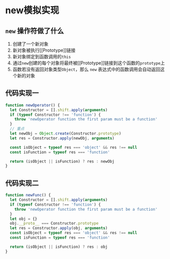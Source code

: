 # new模拟实现

## `new` 操作符做了什么

1. 创建了一个新对象
2. 新对象被执行[[Prototype]]链接
3. 新对象绑定到函数调用的`this`
4. 通过`new`创建的每个对象将最终被[[Prototype]]链接到这个函数的`prototype`上
5. 函数若没有返回对象类型`Object`，那么 `new` 表达式中的函数调用会自动返回这个新的对象

## 代码实现一

```javascript
function newOperator() {
  let Constructor = [].shift.apply(arguments)
  if (typeof Constructor !== 'function') {
    throw 'newOperator function the first param must be a function'
  }
  // 重点
  let newObj = Object.create(Constructor.prototype)
  let res = Constructor.apply(newObj, arguments)

  const isObject = typeof res === 'object' && res !== null
  const isFunction = typeof res === 'function'

  return (isObject || isFunction) ? res : newObj
}
```

## 代码实现二

```javascript
function newFunc() {
  let Constructor = [].shift.apply(arguments)
  if (typeof Constructor !== 'function') {
    throw 'newOperator function the first param must be a function'
  }
  let obj = {}
  obj.__proto__ === Constructor.prototype
  let res = Constructor.apply(obj, arguments)
  const isObject = typeof res === 'object' && res !== null
  const isFunction = typeof res === 'function'

  return (isObject || isFunction) ? res : obj
}
```

